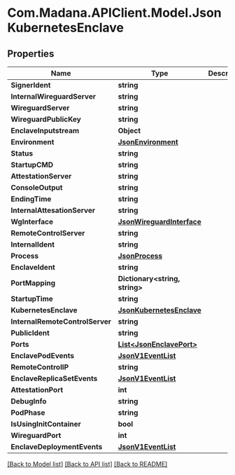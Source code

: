 
# Com.Madana.APIClient.Model.JsonKubernetesEnclave

## Properties

Name | Type | Description | Notes
------------ | ------------- | ------------- | -------------
**SignerIdent** | **string** |  | [optional] 
**InternalWireguardServer** | **string** |  | [optional] 
**WireguardServer** | **string** |  | [optional] 
**WireguardPublicKey** | **string** |  | [optional] 
**EnclaveInputstream** | **Object** |  | [optional] 
**Environment** | [**JsonEnvironment**](JsonEnvironment.md) |  | [optional] 
**Status** | **string** |  | [optional] 
**StartupCMD** | **string** |  | [optional] 
**AttestationServer** | **string** |  | [optional] 
**ConsoleOutput** | **string** |  | [optional] 
**EndingTime** | **string** |  | [optional] 
**InternalAttesationServer** | **string** |  | [optional] 
**WgInterface** | [**JsonWireguardInterface**](JsonWireguardInterface.md) |  | [optional] 
**RemoteControlServer** | **string** |  | [optional] 
**InternalIdent** | **string** |  | [optional] 
**Process** | [**JsonProcess**](JsonProcess.md) |  | [optional] 
**EnclaveIdent** | **string** |  | [optional] 
**PortMapping** | **Dictionary&lt;string, string&gt;** |  | [optional] 
**StartupTime** | **string** |  | [optional] 
**KubernetesEnclave** | [**JsonKubernetesEnclave**](JsonKubernetesEnclave.md) |  | [optional] 
**InternalRemoteControlServer** | **string** |  | [optional] 
**PublicIdent** | **string** |  | [optional] 
**Ports** | [**List&lt;JsonEnclavePort&gt;**](JsonEnclavePort.md) |  | [optional] 
**EnclavePodEvents** | [**JsonV1EventList**](JsonV1EventList.md) |  | [optional] 
**RemoteControlIP** | **string** |  | [optional] 
**EnclaveReplicaSetEvents** | [**JsonV1EventList**](JsonV1EventList.md) |  | [optional] 
**AttestationPort** | **int** |  | [optional] 
**DebugInfo** | **string** |  | [optional] 
**PodPhase** | **string** |  | [optional] 
**IsUsingInitContainer** | **bool** |  | [optional] 
**WireguardPort** | **int** |  | [optional] 
**EnclaveDeploymentEvents** | [**JsonV1EventList**](JsonV1EventList.md) |  | [optional] 

[[Back to Model list]](../README.md#documentation-for-models)
[[Back to API list]](../README.md#documentation-for-api-endpoints)
[[Back to README]](../README.md)

